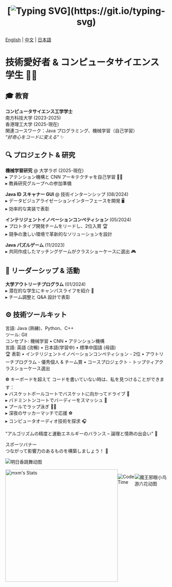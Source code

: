 <h1 align="center">
  
[![Typing SVG](https://readme-typing-svg.herokuapp.com?color=bf91f3&size=30&center=true&vCenter=true&width=500&height=35&lines=Welcome!;+I'm+M0rphex+莫晓喵!)](https://git.io/typing-svg)

</h1>

[English](README.md) | [中文](README.zh.md) | [日本語](README.jp.md)

# 技術愛好者 & コンピュータサイエンス学生 👨‍💻

## 🎓 教育  
**コンピュータサイエンス工学学士**  
南方科技大学 (2023-2025)  
香港理工大学 (2025-現在)  
関連コースワーク：Java プログラミング、機械学習（自己学習）  
*"好奇心をコードに変える"* ✨  

## 🔍 プロジェクト & 研究  
**機械学習研究** @ 大学ラボ (2025-現在)  
▸ アテンション機構と CNN アーキテクチャを自己学習 👨‍🔬  
▸ 教員研究グループへの参加準備  

**Java ID スキャナー GUI** @ 技術インターンシップ (08/2024)  
▸ データビジュアライゼーションインターフェースを開発 🖥️  
▸ 効率的な実装で表彰  

**インテリジェントイノベーションコンペティション** (05/2024)  
▸ プロトタイプ開発チームをリードし、2位入賞 🏆  
▸ 競争の激しい環境で革新的なソリューションを設計  

**Java パズルゲーム** (11/2023)  
▸ 共同作成したマッチングゲームがクラスショーケースに選出 🎮  

## 🌟 リーダーシップ & 活動  
**大学アウトリーチプログラム** (01/2024)  
▸ 潜在的な学生にキャンパスライフを紹介 🎤  
▸ チーム調整と Q&A 設計で表彰  

## ⚙️ 技術ツールキット  
言語:   Java (熟練)、Python、C++  
ツール:       Git  
コンセプト:    機械学習 • CNN • アテンション機構  
言語:   英語 (流暢) • 日本語(学習中) • 標準中国語 (母語)  
🏆 表彰
• インテリジェントイノベーションコンペティション - 2位
• アウトリーチプログラム - 優秀個人 & チーム賞
• コースプロジェクト - トップティアクラスショーケース選出

⚽️ キーボードを超えて
コードを書いていない時は、私を見つけることができます：  
▸ バスケットボールコートでバスケットに向かってドライブ 🏀  
▸ バドミントンコートでバーディーをスマッシュ 🏸  
▸ プールでラップ泳ぎ 🏊‍♂️  
▸ 深夜のサッカーマッチで応援 ⚽️  
▸ コンピュータオーディオ技術を探求 🎧  
  
"アルゴリズムの精度と運動エネルギーのバランス –
論理と情熱の出会い" 🌈  

スポーツバナー  
つながって影響力のあるものを構築しましょう！ 🤝




  ![明日香跳舞动图](https://media4.giphy.com/media/v1.Y2lkPTc5MGI3NjExdmpmNXhmbG93ZDB1Mms0eGFqMHZpZXhsZzV0d2lycDI4d3I3Y3ZsdyZlcD12MV9pbnRlcm5hbF9naWZfYnlfaWQmY3Q9Zw/11lxCeKo6cHkJy/giphy.gif)
  

  <div style="display: flex; justify-content: space-between;">
  <img src="https://github-readme-stats-ten-dusky-26.vercel.app/api?username=TonyMo0310&theme=vue-dark&show_icons=true&hide_border=true&count_private=true" alt="mxm's Stats" width="350" />








            
          
  <!--START_SECTION:waka-->
![Code Time](http://img.shields.io/badge/Code%20Time-0%20secs-blue)


<!--END_SECTION:waka-->




  ![魔王邪眼小鸟游六花动图](https://media4.giphy.com/media/v1.Y2lkPTc5MGI3NjExd2lvdGh0bG9qZ3VnZzlmdnY2djduaXBmaGl1cm1tMWluMHRmcjczYyZlcD12MV9pbnRlcm5hbF9naWZfYnlfaWQmY3Q9Zw/a6pzK009rlCak/giphy.gif)    
